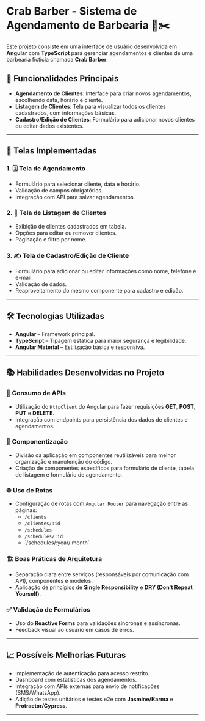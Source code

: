 # Crab Barber - Sistema de Agendamento de Barbearia 🦀✂️

Este projeto consiste em uma interface de usuário desenvolvida em **Angular** com **TypeScript** para gerenciar agendamentos e clientes de uma barbearia fictícia chamada **Crab Barber**.

## 🚀 Funcionalidades Principais

- **Agendamento de Clientes**: Interface para criar novos agendamentos, escolhendo data, horário e cliente.
- **Listagem de Clientes**: Tela para visualizar todos os clientes cadastrados, com informações básicas.
- **Cadastro/Edição de Clientes**: Formulário para adicionar novos clientes ou editar dados existentes.

---

## 📱 Telas Implementadas

### 1. 🗓️ Tela de Agendamento
- Formulário para selecionar cliente, data e horário.
- Validação de campos obrigatórios.
- Integração com API para salvar agendamentos.
  
### 2. 👥 Tela de Listagem de Clientes
- Exibição de clientes cadastrados em tabela.
- Opções para editar ou remover clientes.
- Paginação e filtro por nome.

### 3. ✍️ Tela de Cadastro/Edição de Cliente
- Formulário para adicionar ou editar informações como nome, telefone e e-mail.
- Validação de dados.
- Reaproveitamento do mesmo componente para cadastro e edição.

---

## 🛠️ Tecnologias Utilizadas

- **Angular** – Framework principal.
- **TypeScript** – Tipagem estática para maior segurança e legibilidade.
- **Angular Material** – Estilização básica e responsiva.

---

## 📚 Habilidades Desenvolvidas no Projeto

### 🔗 Consumo de APIs
- Utilização do `HttpClient` do Angular para fazer requisições **GET**, **POST**, **PUT** e **DELETE**.
- Integração com endpoints para persistência dos dados de clientes e agendamentos.

### 🧩 Componentização
- Divisão da aplicação em componentes reutilizáveis para melhor organização e manutenção do código.
- Criação de componentes específicos para formulário de cliente, tabela de listagem e formulário de agendamento.

### 🌐 Uso de Rotas
- Configuração de rotas com `Angular Router` para navegação entre as páginas:
  - `/clients`
  - `/clientes/:id`
  - `/schedules`
  - `/schedules/:id`
  - ´/schedules/:year/:month´

### 🏗️ Boas Práticas de Arquitetura
- Separação clara entre serviços (responsáveis por comunicação com API), componentes e modelos.
- Aplicação de princípios de **Single Responsibility** e **DRY (Don't Repeat Yourself)**.

### ✅ Validação de Formulários
- Uso do **Reactive Forms** para validações síncronas e assíncronas.
- Feedback visual ao usuário em casos de erros.

---

## 📈 Possíveis Melhorias Futuras

- Implementação de autenticação para acesso restrito.
- Dashboard com estatísticas dos agendamentos.
- Integração com APIs externas para envio de notificações (SMS/WhatsApp).
- Adição de testes unitários e testes e2e com **Jasmine/Karma** e **Protractor/Cypress**.

---




